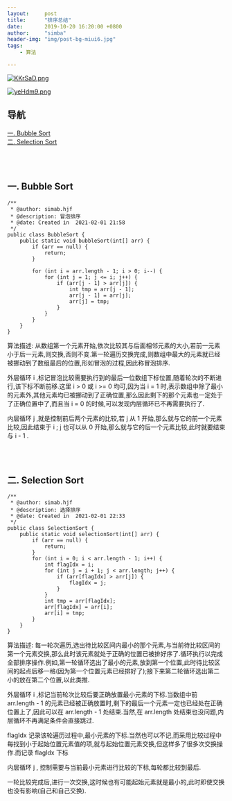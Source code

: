 ```yaml
---
layout:     post
title:      "排序总结"
date:       2019-10-20 16:20:00 +0800
author:     "simba"
header-img: "img/post-bg-miui6.jpg"
tags:
    - 算法

---
```


[![KKrSaD.png](https://s2.ax1x.com/2019/10/20/KKrSaD.png)](https://imgchr.com/i/KKrSaD)


[![yeHdm9.png](https://s3.ax1x.com/2021/02/01/yeHdm9.png)](https://imgchr.com/i/yeHdm9)


## 导航
[一. Bubble Sort](#jump1)
<br>
[二. Selection Sort](#jump2)
<br>




<br><br>
## <span id="jump1">一. Bubble Sort</span>

```
/**
 * @author: simab.hjf
 * @description: 冒泡排序
 * @date: Created in  2021-02-01 21:58
 */
public class BubbleSort {
    public static void bubbleSort(int[] arr) {
        if (arr == null) {
            return;
        }

        for (int i = arr.length - 1; i > 0; i--) {
            for (int j = 1; j <= i; j++) {
                if (arr[j - 1] > arr[j]) {
                    int tmp = arr[j - 1];
                    arr[j - 1] = arr[j];
                    arr[j] = tmp;
                }
            }
        }
    }
}
```

算法描述: 从数组第一个元素开始,依次比较其与后面相邻元素的大小,若前一元素小于后一元素,则交换,否则不变.第一轮遍历交换完成,则数组中最大的元素就已经被挪动到了数组最后的位置,形如冒泡的过程,因此称冒泡排序.<br>

外层循环 i ,标记冒泡比较需要执行到的最后一位数组下标位置,随着轮次的不断进行,该下标不断前移.这里 i > 0 或 i >= 0 均可,因为当 i = 1 时,表示数组中除了最小的元素外,其他元素均已被挪动到了正确位置,那么因此剩下的那个元素也一定处于了正确位置中了,而且当 i = 0 的时候,可以发现内层循环已不再需要执行了.<br>

内层循环 j ,就是控制前后两个元素的比较,若 j 从 1 开始,那么就与它的前一个元素比较,因此结束于 i ; j 也可以从 0 开始,那么就与它的后一个元素比较,此时就要结束与 i - 1 . <br>



<br><br>
## <span id="jump2">二. Selection Sort</span>

```
/**
 * @author: simab.hjf
 * @description: 选择排序
 * @date: Created in  2021-02-01 22:33
 */
public class SelectionSort {
    public static void selectionSort(int[] arr) {
        if (arr == null) {
            return;
        }
        for (int i = 0; i < arr.length - 1; i++) {
            int flagIdx = i;
            for (int j = i + 1; j < arr.length; j++) {
                if (arr[flagIdx] > arr[j]) {
                    flagIdx = j;
                }
            }
            int tmp = arr[flagIdx];
            arr[flagIdx] = arr[i];
            arr[i] = tmp;
        }
    }
}
```

算法描述: 每一轮次遍历,选出待比较区间内最小的那个元素,与当前待比较区间的第一个元素交换,那么此时该元素就处于正确的位置已被排好序了.循环执行以完成全部排序操作.例如,第一轮循环选出了最小的元素,放到第一个位置,此时待比较区间的起点后移一格(因为第一个位置元素已经排好了);接下来第二轮循环选出第二小的放在第二个位置,以此类推.<br>

外层循环 i ,标记当前轮次比较后要正确放置最小元素的下标.当数组中前 arr.length - 1 的元素已经被正确放置时,剩下的最后一个元素一定也已经处在正确位置上了,因此可以在 arr.length - 1 处结束.当然,在 arr.length 处结束也没问题,内层循环不再满足条件会直接跳过.<br>

flagIdx 记录该轮遍历过程中,最小元素的下标.当然也可以不记,而采用比较过程中每找到小于起始位置元素值的项,就与起始位置元素交换,但这样多了很多次交换操作.而记录 flagIdx 下标<br>

内层循环 j , 控制需要与当前最小元素进行比较的下标,每轮都比较到最后.<br>

一轮比较完成后,进行一次交换,这时候也有可能起始元素就是最小的,此时即使交换也没有影响(自己和自己交换).<br>
